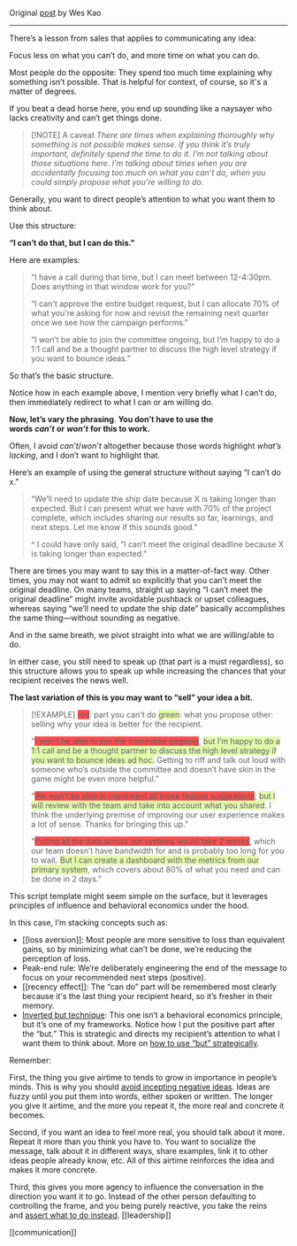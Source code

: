 Original [post](https://newsletter.weskao.com/p/what-you-give-airtime-to-will-expand) by Wes Kao

---
There’s a lesson from sales that applies to communicating any idea:

Focus less on what you can’t do, and more time on what you can do.

Most people do the opposite: They spend too much time explaining why something isn’t possible. That is helpful for context, of course, so it's a matter of degrees.

If you beat a dead horse here, you end up sounding like a naysayer who lacks creativity and can’t get things done.

> [!NOTE] A caveat
> *There are times when explaining thoroughly why something is not possible makes sense. If you think it’s truly important, definitely spend the time to do it. I’m not talking about those situations here. I’m talking about times when you are accidentally focusing too much on what you can’t do, when you could simply propose what you’re willing to do.*

Generally, you want to direct people’s attention to what you want them to think about.

Use this structure:

**“I can’t do that, but I can do this."**

Here are examples:

> “I have a call during that time, but I can meet between 12-4:30pm. Does anything in that window work for you?”
> 
> “I can't approve the entire budget request, but I can allocate 70% of what you're asking for now and revisit the remaining next quarter once we see how the campaign performs.”
> 
> “I won’t be able to join the committee ongoing, but I’m happy to do a 1:1 call and be a thought partner to discuss the high level strategy if you want to bounce ideas.”

So that’s the basic structure.

Notice how in each example above, I mention very briefly what I can’t do, then immediately redirect to what I can or am willing do.

**Now, let’s vary the phrasing**. **You don’t have to use the words** _**can’t**_ **or** _**won’t**_ **for this to work.**

Often, I avoid _can’t_/_won’t_ altogether because those words highlight _what’s lacking_, and I don’t want to highlight that.

Here’s an example of using the general structure without saying “I can’t do x.”

> “We’ll need to update the ship date because X is taking longer than expected. But I can present what we have with 70% of the project complete, which includes sharing our results so far, learnings, and next steps. Let me know if this sounds good.”
> 
> ^ I could have only said, “I can’t meet the original deadline because X is taking longer than expected.”

There are times you may want to say this in a matter-of-fact way. Other times, you may not want to admit so explicitly that you can’t meet the original deadline. On many teams, straight up saying “I can’t meet the original deadline” might invite avoidable pushback or upset colleagues, whereas saying “we’ll need to update the ship date” basically accomplishes the same thing—without sounding as negative.

And in the same breath, we pivot straight into what we are willing/able to do.

In either case, you still need to speak up (that part is a must regardless), so this structure allows you to speak up while increasing the chances that your recipient receives the news well.

**The last variation of this is you may want to “sell” your idea a bit.**

> [!EXAMPLE]
> <span style="background:#ff4d4f">red</span>: part you can't do
> <span style="background:rgba(205, 244, 105, 0.55)">green</span>: what you propose
> other: selling why your idea is better for the recipient.
> 
> "<span style="background:#ff4d4f">I won’t be able to join the committee ongoing</span>, <span style="background:rgba(205, 244, 105, 0.55)">but I’m happy to do a 1:1 call and be a thought partner to discuss the high level strategy if you want to bounce ideas ad hoc.</span> Getting to riff and talk out loud with someone who’s outside the committee and doesn’t have skin in the game might be even more helpful.”
> 
> “<span style="background:#ff4d4f">We won’t be able to implement all those feature suggestions</span>, <span style="background:rgba(205, 244, 105, 0.55)">but I will review with the team and take into account what you shared</span>. I think the underlying premise of improving our user experience makes a lot of sense. Thanks for bringing this up.”
> 
> "<span style="background:#ff4d4f">Pulling all the data across our systems would take 2 weeks</span>, which our team doesn’t have bandwidth for and is probably too long for you to wait. <span style="background:rgba(205, 244, 105, 0.55)">But I can create a dashboard with the metrics from our primary system</span>, which covers about 80% of what you need and can be done in 2 days.”


This script template might seem simple on the surface, but it leverages principles of influence and behavioral economics under the hood.

In this case, I’m stacking concepts such as:

- [[loss aversion]]: Most people are more sensitive to loss than equivalent gains, so by minimizing what can’t be done, we’re reducing the perception of loss.
- Peak-end rule: We’re deliberately engineering the end of the message to focus on your recommended next steps (positive).
- [[recency effect]]: The “can do” part will be remembered most clearly because it's the last thing your recipient heard, so it’s fresher in their memory.
- [Inverted but technique](https://newsletter.weskao.com/p/use-but-strategically): This one isn’t a behavioral economics principle, but it’s one of my frameworks. Notice how I put the positive part after the “but.” This is strategic and directs my recipient’s attention to what I want them to think about. More on [how to use “but” strategically](https://newsletter.weskao.com/p/use-but-strategically).
    

Remember:

First, the thing you give airtime to tends to grow in importance in people’s minds. This is why you should [avoid incepting negative ideas](https://newsletter.weskao.com/p/avoid-incepting-negative-ideas). Ideas are fuzzy until you put them into words, either spoken or written. The longer you give it airtime, and the more you repeat it, the more real and concrete it becomes.

Second, if you want an idea to feel more real, you should talk about it more. Repeat it more than you think you have to. You want to socialize the message, talk about it in different ways, share examples, link it to other ideas people already know, etc. All of this airtime reinforces the idea and makes it more concrete.

Third, this gives you more agency to influence the conversation in the direction you want it to go. Instead of the other person defaulting to controlling the frame, and you being purely reactive, you take the reins and [assert what to do instead](https://newsletter.weskao.com/p/why-high-performers-make-assertions). [[leadership]]

[[communication]]